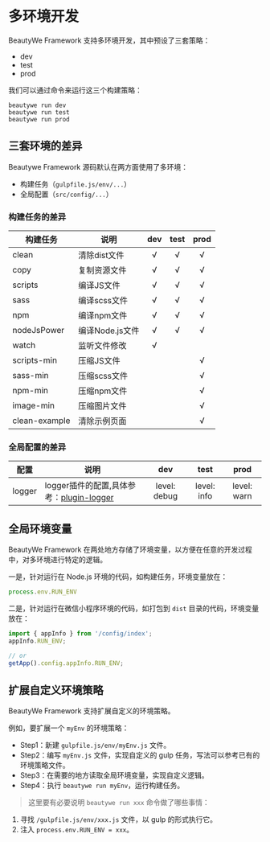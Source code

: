# 多环境开发

BeautyWe Framework 支持多环境开发，其中预设了三套策略：
* dev
* test
* prod

我们可以通过命令来运行这三个构建策略：

```shell
beautywe run dev
beautywe run test
beautywe run prod
```

## 三套环境的差异

Beautywe Framework 源码默认在两方面使用了多环境：

* 构建任务（`gulpfile.js/env/...`）
* 全局配置（`src/config/...`）

### 构建任务的差异

| 构建任务 | 说明 |dev | test | prod |
|---|---|:---:|:---:|:---:|
| clean | 清除dist文件 | √ | √ | √ |
| copy | 复制资源文件 | √ | √ | √ |
| scripts | 编译JS文件 | √ | √ | √ |
| sass | 编译scss文件 | √ | √ | √ |
| npm | 编译npm文件 | √ | √ | √ |
| nodeJsPower | 编译Node.js文件 | √ | √ | √ |
| watch | 监听文件修改 | √ | | |
| scripts-min | 压缩JS文件 |  |  | √ |
| sass-min | 压缩scss文件 |  |  | √ |
| npm-min | 压缩npm文件 | | | √ |
| image-min | 压缩图片文件 |  |  | √ |
| clean-example | 清除示例页面 | | | √ |

### 全局配置的差异

| 配置 | 说明 |dev | test | prod |
|---|---|:---:|:---:|:---:|
| logger | logger插件的配置,具体参考：[plugin-logger](/remote/plugin-logger.md) | level: debug | level: info | level: warn |

## 全局环境变量

BeautyWe Framework 在两处地方存储了环境变量，以方便在任意的开发过程中，对多环境进行特定的逻辑。

一是，针对运行在 Node.js 环境的代码，如构建任务，环境变量放在：

```javascript
process.env.RUN_ENV
```

二是，针对运行在微信小程序环境的代码，如打包到 `dist` 目录的代码，环境变量放在：

```javascript
import { appInfo } from '/config/index';
appInfo.RUN_ENV;

// or
getApp().config.appInfo.RUN_ENV;
```

## 扩展自定义环境策略

BeautyWe Framework 支持扩展自定义的环境策略。

例如，要扩展一个 `myEnv` 的环境策略：

- Step1：新建 `gulpfile.js/env/myEnv.js` 文件。
- Step2：编写 `myEnv.js` 文件，实现自定义的 gulp 任务，写法可以参考已有的环境策略文件。
- Step3：在需要的地方读取全局环境变量，实现自定义逻辑。
- Step4：执行 `beautywe run myEnv`，运行构建任务。

> 这里要有必要说明 `beautywe run xxx` 命令做了哪些事情：
1. 寻找 `/gulpfile.js/env/xxx.js` 文件，以 gulp 的形式执行它。
2. 注入 `process.env.RUN_ENV = xxx`。